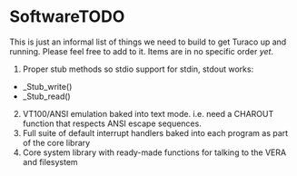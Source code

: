 # SoftwareTODO

This is just an informal list of things we need to build to get Turaco up and running.  Please feel free to add to it.  Items are in no specific order *yet*.

1. Proper stub methods so stdio support for stdin, stdout works:
  - \_Stub\_write()
  - \_Stub\_read()
2. VT100/ANSI emulation baked into text mode.
  i.e. need a CHAROUT function that respects ANSI escape sequences.
3. Full suite of default interrupt handlers baked into each program as part of the core library
4. Core system library with ready-made functions for talking to the VERA and filesystem


